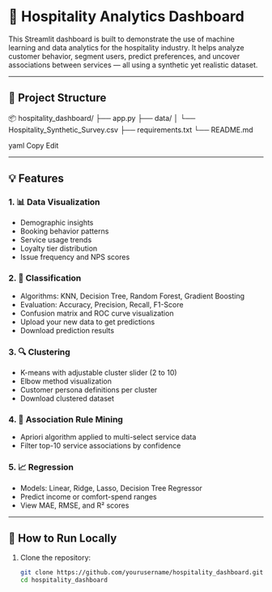 # 🏨 Hospitality Analytics Dashboard

This Streamlit dashboard is built to demonstrate the use of machine learning and data analytics for the hospitality industry. It helps analyze customer behavior, segment users, predict preferences, and uncover associations between services — all using a synthetic yet realistic dataset.

---

## 📁 Project Structure

📦 hospitality_dashboard/
├── app.py
├── data/
│ └── Hospitality_Synthetic_Survey.csv
├── requirements.txt
└── README.md

yaml
Copy
Edit

---

## 💡 Features

### 1. 📊 Data Visualization
- Demographic insights
- Booking behavior patterns
- Service usage trends
- Loyalty tier distribution
- Issue frequency and NPS scores

### 2. 🤖 Classification
- Algorithms: KNN, Decision Tree, Random Forest, Gradient Boosting
- Evaluation: Accuracy, Precision, Recall, F1-Score
- Confusion matrix and ROC curve visualization
- Upload your new data to get predictions
- Download prediction results

### 3. 🔍 Clustering
- K-means with adjustable cluster slider (2 to 10)
- Elbow method visualization
- Customer persona definitions per cluster
- Download clustered dataset

### 4. 🔗 Association Rule Mining
- Apriori algorithm applied to multi-select service data
- Filter top-10 service associations by confidence

### 5. 📈 Regression
- Models: Linear, Ridge, Lasso, Decision Tree Regressor
- Predict income or comfort-spend ranges
- View MAE, RMSE, and R² scores

---

## 🚀 How to Run Locally

1. Clone the repository:
   ```bash
   git clone https://github.com/yourusername/hospitality_dashboard.git
   cd hospitality_dashboard
